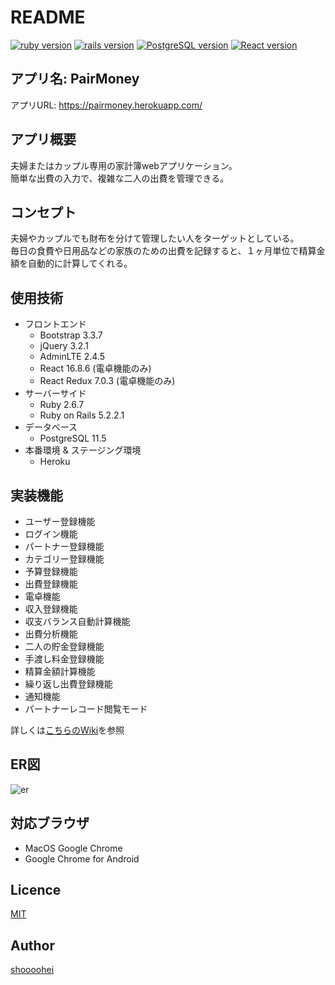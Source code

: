 # README

[![ruby version](https://img.shields.io/badge/Ruby-v2.6.3-red.svg)](https://www.ruby-lang.org/ja/)
[![rails version](https://img.shields.io/badge/Rails-v5.2.2.1-critical.svg)](http://rubyonrails.org/)
[![PostgreSQL version](https://img.shields.io/badge/PostgreSQL-v11.5-blue.svg)](https://www.postgresql.org/)
[![React version](https://img.shields.io/badge/React-v16.8.6-green.svg)](https://reactjs.org/)

## アプリ名: PairMoney
アプリURL: https://pairmoney.herokuapp.com/

## アプリ概要
夫婦またはカップル専用の家計簿webアプリケーション。  
簡単な出費の入力で、複雑な二人の出費を管理できる。  

## コンセプト
夫婦やカップルでも財布を分けて管理したい人をターゲットとしている。  
毎日の食費や日用品などの家族のための出費を記録すると、１ヶ月単位で精算金額を自動的に計算してくれる。  

## 使用技術
- フロントエンド
  - Bootstrap 3.3.7
  - jQuery 3.2.1
  - AdminLTE 2.4.5
  - React 16.8.6 (電卓機能のみ)
  - React Redux 7.0.3 (電卓機能のみ)
- サーバーサイド
  - Ruby 2.6.7
  - Ruby on Rails 5.2.2.1
- データベース
  - PostgreSQL 11.5
- 本番環境 & ステージング環境
  - Heroku

## 実装機能
- ユーザー登録機能
- ログイン機能
- パートナー登録機能
- カテゴリー登録機能
- 予算登録機能
- 出費登録機能
- 電卓機能
- 収入登録機能
- 収支バランス自動計算機能
- 出費分析機能
- 二人の貯金登録機能
- 手渡し料金登録機能
- 精算金額計算機能
- 繰り返し出費登録機能
- 通知機能
- パートナーレコード閲覧モード

詳しくは[こちらのWiki](https://github.com/shoooohei/household_account_book/wiki)を参照

## ER図
![er](https://github.com/shoooohei/household_account_book/blob/master/erd.png)

## 対応ブラウザ
- MacOS Google Chrome
- Google Chrome for Android

## Licence
[MIT](https://github.com/shoooohei/household_account_book/blob/master/LICENSE)

## Author
[shoooohei](https://github.com/shoooohei)
